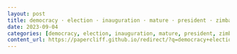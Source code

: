 ```yaml
---
layout: post
title: democracy · election · inauguration · mature · president · zimbabwean
date: 2023-09-04
categories: [democracy, election, inauguration, mature, president, zimbabwean]
content_url: https://papercliff.github.io/redirect/?q=democracy+election+inauguration+mature+president+zimbabwean&tbs=cdr:1,cd_min:9/3/2023,cd_max:9/5/2023
---
```

